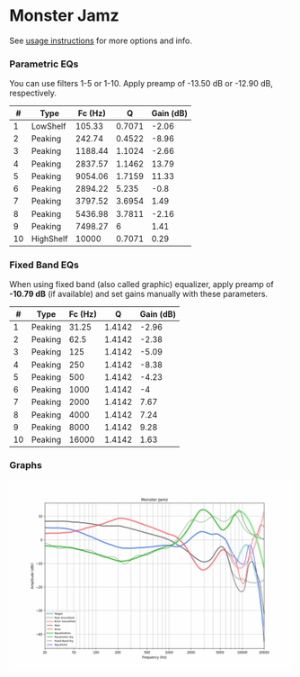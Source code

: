 # Monster Jamz
See [usage instructions](https://github.com/jaakkopasanen/AutoEq#usage) for more options and info.

### Parametric EQs
You can use filters 1-5 or 1-10. Apply preamp of -13.50 dB or -12.90 dB, respectively.

|   # | Type      |   Fc (Hz) |      Q |   Gain (dB) |
|-----|-----------|-----------|--------|-------------|
|   1 | LowShelf  |    105.33 | 0.7071 |       -2.06 |
|   2 | Peaking   |    242.74 | 0.4522 |       -8.96 |
|   3 | Peaking   |   1188.44 | 1.1024 |       -2.66 |
|   4 | Peaking   |   2837.57 | 1.1462 |       13.79 |
|   5 | Peaking   |   9054.06 | 1.7159 |       11.33 |
|   6 | Peaking   |   2894.22 | 5.235  |       -0.8  |
|   7 | Peaking   |   3797.52 | 3.6954 |        1.49 |
|   8 | Peaking   |   5436.98 | 3.7811 |       -2.16 |
|   9 | Peaking   |   7498.27 | 6      |        1.41 |
|  10 | HighShelf |  10000    | 0.7071 |        0.29 |

### Fixed Band EQs
When using fixed band (also called graphic) equalizer, apply preamp of **-10.79 dB** (if available) and set gains manually with these parameters.

|   # | Type    |   Fc (Hz) |      Q |   Gain (dB) |
|-----|---------|-----------|--------|-------------|
|   1 | Peaking |     31.25 | 1.4142 |       -2.96 |
|   2 | Peaking |     62.5  | 1.4142 |       -2.38 |
|   3 | Peaking |    125    | 1.4142 |       -5.09 |
|   4 | Peaking |    250    | 1.4142 |       -8.38 |
|   5 | Peaking |    500    | 1.4142 |       -4.23 |
|   6 | Peaking |   1000    | 1.4142 |       -4    |
|   7 | Peaking |   2000    | 1.4142 |        7.67 |
|   8 | Peaking |   4000    | 1.4142 |        7.24 |
|   9 | Peaking |   8000    | 1.4142 |        9.28 |
|  10 | Peaking |  16000    | 1.4142 |        1.63 |

### Graphs
![](./Monster%20Jamz.png)

